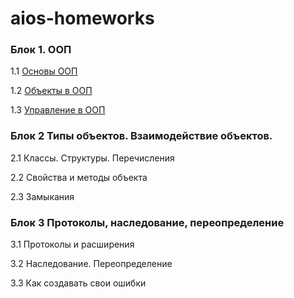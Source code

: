 # aios-homeworks

### Блок 1. ООП
1.1	[Основы ООП](1.1_homework.md)

1.2	[Объекты в ООП](1.2_homework.md)

1.3 [Управление в ООП](1.3_homework.md)

### Блок 2 Типы объектов. Взаимодействие объектов.
2.1 Классы. Структуры. Перечисления

2.2 Свойства и методы объекта

2.3 Замыкания

### Блок 3 Протоколы, наследование, переопределение
3.1 Протоколы и расширения

3.2 Наследование. Переопределение

3.3 Как создавать свои ошибки
